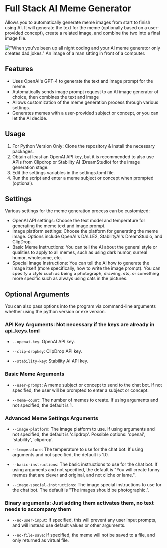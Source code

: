 # Full Stack AI Meme Generator

Allows you to automatically generate meme images from start to finish using AI. It will generate the text for the meme (optionally based on a user-provided concept), create a related image, and combine the two into a final image file.

!["When you've been up all night coding and your AI meme generator only creates dad jokes." An image of a man sitting in front of a computer.](https://github.com/ThioJoe/Full-Stack-AI-Meme-Generator/assets/12518330/2d8ee7cc-a7d3-40ca-a894-64e10085db14)

## Features

- Uses OpenAI's GPT-4 to generate the text and image prompt for the meme.
- Automatically sends image prompt request to an AI image generator of choice, then combines the text and image
- Allows customization of the meme generation process through various settings.
- Generates memes with a user-provided subject or concept, or you can let the AI decide.

## Usage

1. For Python Version Only: Clone the repository & Install the necessary packages.
2. Obtain at least an OpenAI API key, but it is recommended to also use APIs from Clipdrop or Stability AI (DreamStudio) for the image generation stage.
3. Edit the settings variables in the settings.toml file.
4. Run the script and enter a meme subject or concept when prompted (optional).

## Settings

Various settings for the meme generation process can be customized:

- OpenAI API settings: Choose the text model and temperature for generating the meme text and image prompt.
- Image platform settings: Choose the platform for generating the meme image. Options include OpenAI's DALLE2, StabilityAI's DreamStudio, and ClipDrop.
- Basic Meme Instructions: You can tell the AI about the general style or qualities to apply to all memes, such as using dark humor, surreal humor, wholesome, etc.
- Special Image Instructions: You can tell the AI how to generate the image itself (more specifically,  how to write the image prompt). You can specify a style such as being a photograph, drawing, etc, or something more specific such as always using cats in the pictures.

## Optional Arguments

You can also pass options into the program via command-line arguments whether using the python version or exe version.

### API Key Arguments: Not necessary if the keys are already in api_keys.toml

- `--openai-key`: OpenAI API key.

- `--clip-dropkey`: ClipDrop API key.

- `--stability-key`: Stability AI API key.

### Basic Meme Arguments

- `--user-prompt`: A meme subject or concept to send to the chat bot. If not specified, the user will be prompted to enter a subject or concept.

- `--meme-count`: The number of memes to create. If using arguments and not specified, the default is 1.

### Advanced Meme Settings Arguments

- `--image-platform`: The image platform to use. If using arguments and not specified, the default is 'clipdrop'. Possible options: 'openai', 'stability', 'clipdrop'.

- `--temperature`: The temperature to use for the chat bot. If using arguments and not specified, the default is 1.0.

- `--basic-instructions`: The basic instructions to use for the chat bot. If using arguments and not specified, the default is "You will create funny memes that are clever and original, and not cliche or lame.".

- `--image-special-instructions`: The image special instructions to use for the chat bot. The default is "The images should be photographic.".

### Binary arguments: Just adding them activates them, no text needs to accompany them

- `--no-user-input`: If specified, this will prevent any user input prompts, and will instead use default values or other arguments.

- `--no-file-save`: If specified, the meme will not be saved to a file, and only returned as virtual file.
